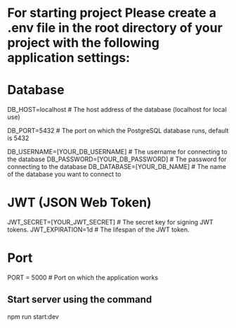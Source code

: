 # For starting project Please create a .env file in the root directory of your project with the following application settings:

# Database

DB_HOST=localhost                 # The host address of the database (localhost for local use)

DB_PORT=5432                     # The port on which the PostgreSQL database runs, default is 5432

DB_USERNAME=[YOUR_DB_USERNAME]   # The username for connecting to the database
DB_PASSWORD=[YOUR_DB_PASSWORD]   # The password for connecting to the database
DB_DATABASE=[YOUR_DB_NAME] # The name of the database you want to connect to

# JWT (JSON Web Token)

JWT_SECRET=[YOUR_JWT_SECRET]      # The secret key for signing JWT tokens.
JWT_EXPIRATION=1d                 # The lifespan of the JWT token.

# Port

PORT = 5000                        # Port on which the application works

## Start server using the command

npm run start:dev
